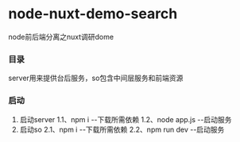 # node-nuxt-demo-search
node前后端分离之nuxt调研dome

### 目录
server用来提供台后服务，so包含中间层服务和前端资源

### 启动
1. 启动server
   1.1、npm i  --下载所需依赖
   1.2、node app.js  --启动服务
2. 启动so
   2.1、npm i  --下载所需依赖
   2.2、npm run dev  --启动服务
